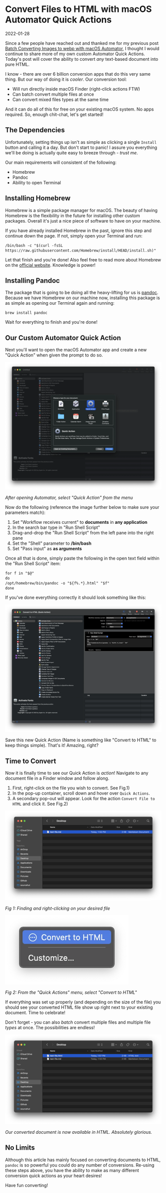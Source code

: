 # Convert Files to HTML with macOS Automator Quick Actions

2022-01-28

Since a few people have reached out and thanked me for my previous post [Batch Converting Images to webp with macOS Automator](/posts/batch-webp-conversion), I thought I would continue to share more of my own custom Automator Quick Actions. Today's post will cover the ability to convert *any* text-based document into pure HTML.

I know - there are over 6 billion conversion apps that do this very same thing. But our way of doing it is *cooler*. Our conversion tool:

- Will run directly inside macOS Finder (right-click actions FTW)
- Can batch convert multiple files at once
- Can convert mixed files types at the same time

And it can do all of this for free on your existing macOS system. No apps required. So, enough chit-chat, let's get started!

## The Dependencies

Unfortunately, setting things up isn't as simple as clicking a single `Install` button and calling it a day. But don't start to panic! I assure you everything we'll be doing is actually quite easy to breeze through - *trust me*.

Our main requirements will consistent of the following:

- Homebrew
- Pandoc
- Ability to open Terminal

## Installing Homebrew

Homebrew is a simple package manager for macOS. The beauty of having Homebrew is the flexibility in the future for installing other custom packages. Overall it's just a nice piece of software to have on your machine.

If you have already installed Homebrew in the past, ignore this step and continue down the page. If not, simply open your Terminal and run:


    /bin/bash -c "$(curl -fsSL https://raw.githubusercontent.com/Homebrew/install/HEAD/install.sh)"


Let that finish and you're done! Also feel free to read more about Homebrew on the [official website](https://brew.sh). Knowledge is power!

## Installing Pandoc

The package that is going to be doing all the heavy-lifting for us is [pandoc](https://pandoc.org). Because we have Homebrew on our machine now, installing this package is as simple as opening our Terminal again and running:


    brew install pandoc


Wait for everything to finish and you're done!

## Our Custom Automator Quick Action

Next you'll want to open the macOS Automator app and create a new "Quick Action" when given the prompt to do so.

![Toggle prompt for new automation in macOS Automator](/public/images/new-automator.webp)

*After opening Automator, select "Quick Action" from the menu*

Now do the following (reference the image further below to make sure your parameters match):

1. Set "Workflow receives current" to **documents** in **any application**
2. In the search bar type in "Run Shell Script"
3. Drag-and-drop the "Run Shell Script" from the left pane into the right pane
4. Set the "Shell" parameter to **/bin/bash**
5. Set "Pass input" as **as arguments**

Once all that is done, simply paste the following in the open text field within the "Run Shell Script" item:


    for f in "$@"
    do
    /opt/homebrew/bin/pandoc -o "${f%.*}.html" "$f"
    done


If you've done everything correctly it should look something like this:

![Automator quick action details for converting to HTML](/public/images/new-automator-2.webp)

Save this new Quick Action (Name is something like "Convert to HTML" to keep things simple). That's it! Amazing, right?

## Time to Convert

Now it is finally time to see our Quick Action is *action*! Navigate to any document file in a Finder window and follow along.

1. First, right-click on the file you wish to convert. See Fig.1)
2. In the pop-up container, scroll down and hover over `Quick Actions`.
3. A secondary pop-out will appear. Look for the action `Convert File to HTML` and click it. See Fig.2)

![A markdown file in macOS Finder](/public/images/macos-convert-1.webp)

*Fig 1: Finding and right-clicking on your desired file*

![Convert to HTML action selection](/public/images/macos-convert-2.webp)

*Fig 2: From the "Quick Actions" menu, select "Convert to HTML"*

If everything was set up properly (and depending on the size of the file) you should see your converted HTML file show up right next to your existing document. Time to celebrate!

Don't forget - you can also *batch* convert multiple files and multiple file *types* at once. The possibilities are endless!

![Finder window showing a Markdown file and an HTML file](/public/images/macos-convert-3.webp)

*Our converted document is now available in HTML. Absolutely glorious.*

## No Limits

Although this article has mainly focused on converting documents to HTML, `pandoc` is so powerful you could do any number of conversions. Re-using these steps above, you have the ability to make as many different conversion quick actions as your heart desires!

Have fun converting!
